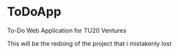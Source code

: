 # ToDoApp
To-Do Web Application for TU20 Ventures

This will be the redoing of the project that i mistakenly lost
